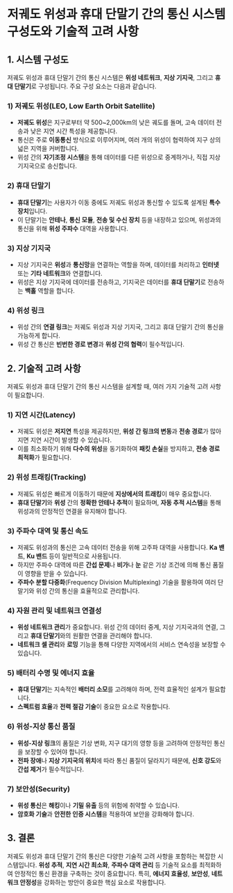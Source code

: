 # 저궤도 위성과 휴대 단말기 간의 통신 시스템 구성도와 기술적 고려 사항

## 1. 시스템 구성도

저궤도 위성과 휴대 단말기 간의 통신 시스템은 **위성 네트워크**, **지상 기지국**, 그리고 **휴대 단말기**로 구성됩니다. 주요 구성 요소는 다음과 같습니다.

### 1) **저궤도 위성(LEO, Low Earth Orbit Satellite)**
- **저궤도 위성**은 지구로부터 약 500~2,000km의 낮은 궤도를 돌며, 고속 데이터 전송과 낮은 지연 시간 특성을 제공합니다.
- 통신은 주로 **이동통신** 방식으로 이루어지며, 여러 개의 위성이 협력하여 지구 상의 넓은 지역을 커버합니다.
- 위성 간의 **자기조정 시스템**을 통해 데이터를 다른 위성으로 중계하거나, 직접 지상 기지국으로 송신합니다.

### 2) **휴대 단말기**
- **휴대 단말기**는 사용자가 이동 중에도 저궤도 위성과 통신할 수 있도록 설계된 **특수 장치**입니다.
- 이 단말기는 **안테나**, **통신 모듈**, **전송 및 수신 장치** 등을 내장하고 있으며, 위성과의 통신을 위해 **위성 주파수** 대역을 사용합니다.

### 3) **지상 기지국**
- 지상 기지국은 **위성**과 **통신망**을 연결하는 역할을 하며, 데이터를 처리하고 **인터넷** 또는 **기타 네트워크**와 연결합니다.
- 위성은 지상 기지국에 데이터를 전송하고, 기지국은 데이터를 **휴대 단말기**로 전송하는 **백홀** 역할을 합니다.

### 4) **위성 링크**
- 위성 간의 **연결 링크**는 저궤도 위성과 지상 기지국, 그리고 휴대 단말기 간의 통신을 가능하게 합니다.
- 위성 간 통신은 **빈번한 경로 변경**과 **위성 간의 협력**이 필수적입니다.

## 2. 기술적 고려 사항

저궤도 위성과 휴대 단말기 간의 통신 시스템을 설계할 때, 여러 가지 기술적 고려 사항이 필요합니다.

### 1) **지연 시간(Latency)**
- 저궤도 위성은 **저지연** 특성을 제공하지만, **위성 간 링크의 변동**과 **전송 경로**가 많아지면 지연 시간이 발생할 수 있습니다.
- 이를 최소화하기 위해 **다수의 위성**을 동기화하여 **패킷 손실**을 방지하고, **전송 경로 최적화**가 필요합니다.

### 2) **위성 트래킹(Tracking)**
- 저궤도 위성은 빠르게 이동하기 때문에 **지상에서의 트래킹**이 매우 중요합니다.
- **휴대 단말기**와 **위성** 간의 **정확한 안테나 추적**이 필요하며, **자동 추적 시스템**을 통해 위성과의 안정적인 연결을 유지해야 합니다.

### 3) **주파수 대역 및 통신 속도**
- 저궤도 위성과의 통신은 고속 데이터 전송을 위해 고주파 대역을 사용합니다. **Ka 밴드**, **Ku 밴드** 등이 일반적으로 사용됩니다.
- 하지만 주파수 대역에 따른 **간섭 문제**나 **비가**나 **눈** 같은 기상 조건에 의해 통신 품질이 영향을 받을 수 있습니다.
- **주파수 분할 다중화**(Frequency Division Multiplexing) 기술을 활용하여 여러 단말기와 위성 간의 통신을 효율적으로 관리합니다.

### 4) **자원 관리 및 네트워크 연결성**
- **위성 네트워크 관리**가 중요합니다. 위성 간의 데이터 중계, 지상 기지국과의 연결, 그리고 **휴대 단말기**와의 원활한 연결을 관리해야 합니다.
- **네트워크 셀 관리**와 **로밍** 기능을 통해 다양한 지역에서의 서비스 연속성을 보장할 수 있습니다.

### 5) **배터리 수명 및 에너지 효율**
- **휴대 단말기**는 지속적인 **배터리 소모**를 고려해야 하며, 전력 효율적인 설계가 필요합니다.
- **스펙트럼 효율**과 **전력 절감 기술**이 중요한 요소로 작용합니다.

### 6) **위성-지상 통신 품질**
- **위성-지상 링크**의 품질은 기상 변화, 지구 대기의 영향 등을 고려하여 안정적인 통신을 보장할 수 있어야 합니다.
- **전파 장애**나 **지상 기지국의 위치**에 따라 통신 품질이 달라지기 때문에, **신호 강도**와 **간섭 제거**가 필수적입니다.

### 7) **보안성(Security)**
- **위성 통신**은 **해킹**이나 **기밀 유출** 등의 위험에 취약할 수 있습니다.
- **암호화 기술**과 **안전한 인증 시스템**을 적용하여 보안을 강화해야 합니다.

## 3. 결론
저궤도 위성과 휴대 단말기 간의 통신은 다양한 기술적 고려 사항을 포함하는 복잡한 시스템입니다. **위성 추적**, **지연 시간 최소화**, **주파수 대역 관리** 등 기술적 요소를 최적화하여 안정적인 통신 환경을 구축하는 것이 중요합니다. 특히, **에너지 효율성**, **보안성**, **네트워크 안정성**을 강화하는 방안이 중요한 핵심 요소로 작용합니다.
